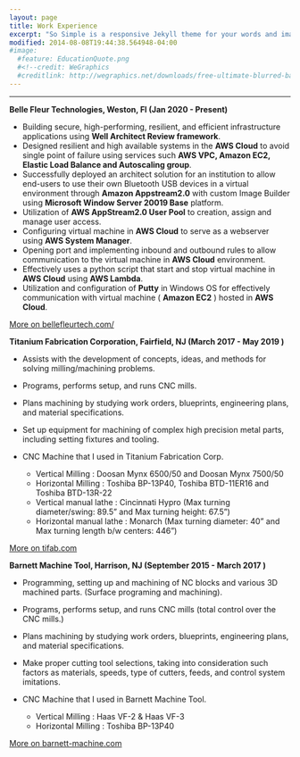 ```yaml
---
layout: page
title: Work Experience
excerpt: "So Simple is a responsive Jekyll theme for your words and images."
modified: 2014-08-08T19:44:38.564948-04:00
#image:
  #feature: EducationQuote.png 
  #<!--credit: WeGraphics
  #creditlink: http://wegraphics.net/downloads/free-ultimate-blurred-background-pack/ -->
---
```


<!--Looking for a simple, responsive, theme for your Jekyll powered blog? Well look no further. Here be **So Simple Theme**, the follow up to [**Minimal Mistakes**](http://mmistakes.github.io/minimal-mistakes) --- by designer slash illustrator [Michael Rose](http://mademistakes.com).-->

<hr/>

**Belle Fleur Technologies, Weston, Fl (Jan 2020 - Present)**
  
   * Building secure, high-performing, resilient, and efficient infrastructure applications using **Well Architect Review framework**.
   * Designed resilient and high available systems in the **AWS Cloud** to avoid single point of failure using services such **AWS VPC, Amazon EC2, Elastic Load Balance and Autoscaling group**.
   * Successfully deployed an architect solution for an institution to allow end-users to use their own Bluetooth USB devices in a virtual environment through **Amazon             Appstream2.0** with custom Image Builder using **Microsoft Window Server 20019 Base** platform.
   * Utilization of **AWS AppStream2.0 User Pool** to creation, assign and manage user access.
   * Configuring virtual machine in **AWS Cloud** to serve as a webserver using **AWS System Manager**.
   * Opening port and implementing inbound and outbound rules to allow communication to the virtual machine in **AWS Cloud** environment.
   * Effectively uses a python script that start and stop virtual machine in **AWS Cloud** using **AWS Lambda**.
   * Utilization and configuration of **Putty** in Windows OS for effectively communication with virtual machine ( **Amazon EC2** ) hosted in **AWS Cloud**.
 
 <a markdown="0" href="https://www.bellefleurtech.com/" class="btn">More on bellefleurtech.com/</a>  
  
**Titanium Fabrication Corporation, Fairfield, NJ (March 2017 - May 2019 )**
   
   * Assists with the development of concepts, ideas, and methods for solving milling/machining problems.
   * Programs, performs setup, and runs CNC mills.
   * Plans machining by studying work orders, blueprints, engineering plans, and material specifications.
   * Set up equipment for machining of complex high precision metal parts, including setting fixtures and tooling.
   
   
   * CNC Machine that I used in Titanium Fabrication Corp.   
  
      * Vertical Milling : Doosan Mynx 6500/50 and Doosan Mynx 7500/50
      * Horizontal Milling : Toshiba BP-13P40, Toshiba BTD-11ER16 and Toshiba BTD-13R-22
      * Vertical manual lathe : Cincinnati Hypro (Max turning diameter/swing: 89.5” and Max turning height: 67.5”)
      * Horizontal manual lathe : Monarch (Max turning diameter: 40” and Max turning length b/w centers: 446”)
      

<a markdown="0" href="https://www.tifab.com/" class="btn">More on tifab.com</a>


**Barnett Machine Tool, Harrison, NJ (September 2015 - March 2017 )**
   
   * Programming, setting up and machining of NC blocks and various 3D machined parts. (Surface programing and machining).
   * Programs, performs setup, and runs CNC mills (total control over the CNC mills.)
   * Plans machining by studying work orders, blueprints, engineering plans, and material specifications.
   * Make proper cutting tool selections, taking into consideration such factors as materials, speeds, type of cutters, feeds, and control system imitations.
   
   * CNC Machine that I used in Barnett Machine Tool.
      
      * Vertical Milling : Haas VF-2 & Haas VF-3
      * Horizontal Milling : Toshiba BP-13P40
          
      
<a markdown="0" href="https://www.barnett-machine.com/" class="btn">More on barnett-machine.com</a>      
      
  


[^1]: Example: *domain.com/category-name/post-title*

